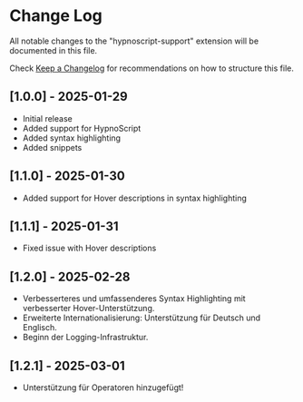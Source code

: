 # Change Log

All notable changes to the "hypnoscript-support" extension will be documented in this file.

Check [Keep a Changelog](http://keepachangelog.com/) for recommendations on how to structure this file.

## [1.0.0] - 2025-01-29

- Initial release
- Added support for HypnoScript
- Added syntax highlighting
- Added snippets

## [1.1.0] - 2025-01-30

- Added support for Hover descriptions in syntax highlighting

## [1.1.1] - 2025-01-31

- Fixed issue with Hover descriptions

## [1.2.0] - 2025-02-28

- Verbesserteres und umfassenderes Syntax Highlighting mit verbesserter Hover-Unterstützung.
- Erweiterte Internationalisierung: Unterstützung für Deutsch und Englisch.
- Beginn der Logging-Infrastruktur.

## [1.2.1] - 2025-03-01

- Unterstützung für Operatoren hinzugefügt!
